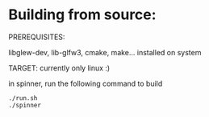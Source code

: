 # Building from source:

PREREQUISITES:

libglew-dev, lib-glfw3, cmake, make...  installed on system


TARGET:
currently only linux :)

in spinner, run the following command to build
```
./run.sh
./spinner
```
